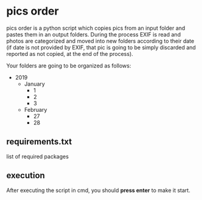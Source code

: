 # **pics order**

pics order is a python script which copies pics from an input folder and pastes them in an output folders. During the process EXIF is read and photos are categorized and moved into new folders according to their date (if date is not provided by EXIF, that pic is going to be simply discarded and reported as not copied, at the end of the process).

Your folders are going to be organized as follows:
- 2019
    - January
        - 1
        - 2
        - 3
    - February
        - 27
        - 28

## requirements.txt

list of required packages


## execution

After executing the script in cmd, you should **press enter** to make it start.
